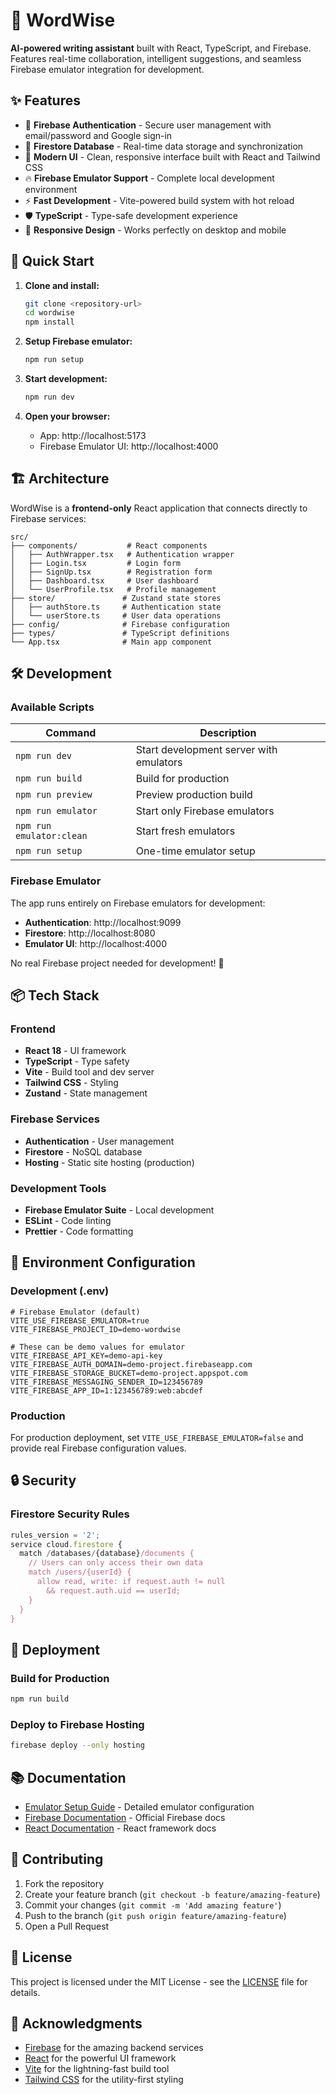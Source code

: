 # 📝 WordWise

**AI-powered writing assistant** built with React, TypeScript, and Firebase. Features real-time collaboration, intelligent suggestions, and seamless Firebase emulator integration for development.

## ✨ Features

- 🔐 **Firebase Authentication** - Secure user management with email/password and Google sign-in
- 💾 **Firestore Database** - Real-time data storage and synchronization
- 🎨 **Modern UI** - Clean, responsive interface built with React and Tailwind CSS
- 🔥 **Firebase Emulator Support** - Complete local development environment
- ⚡ **Fast Development** - Vite-powered build system with hot reload
- 🛡️ **TypeScript** - Type-safe development experience
- 📱 **Responsive Design** - Works perfectly on desktop and mobile

## 🚀 Quick Start

1. **Clone and install:**
   ```bash
   git clone <repository-url>
   cd wordwise
   npm install
   ```

2. **Setup Firebase emulator:**
   ```bash
   npm run setup
   ```

3. **Start development:**
   ```bash
   npm run dev
   ```

4. **Open your browser:**
   - App: http://localhost:5173
   - Firebase Emulator UI: http://localhost:4000

## 🏗️ Architecture

WordWise is a **frontend-only** React application that connects directly to Firebase services:

```
src/
├── components/           # React components
│   ├── AuthWrapper.tsx   # Authentication wrapper
│   ├── Login.tsx         # Login form
│   ├── SignUp.tsx        # Registration form
│   ├── Dashboard.tsx     # User dashboard
│   └── UserProfile.tsx   # Profile management
├── store/               # Zustand state stores
│   ├── authStore.ts     # Authentication state
│   └── userStore.ts     # User data operations
├── config/              # Firebase configuration
├── types/               # TypeScript definitions
└── App.tsx              # Main app component
```

## 🛠️ Development

### Available Scripts

| Command | Description |
|---------|-------------|
| `npm run dev` | Start development server with emulators |
| `npm run build` | Build for production |
| `npm run preview` | Preview production build |
| `npm run emulator` | Start only Firebase emulators |
| `npm run emulator:clean` | Start fresh emulators |
| `npm run setup` | One-time emulator setup |

### Firebase Emulator

The app runs entirely on Firebase emulators for development:

- **Authentication**: http://localhost:9099
- **Firestore**: http://localhost:8080  
- **Emulator UI**: http://localhost:4000

No real Firebase project needed for development! 🎉

## 📦 Tech Stack

### Frontend
- **React 18** - UI framework
- **TypeScript** - Type safety
- **Vite** - Build tool and dev server
- **Tailwind CSS** - Styling
- **Zustand** - State management

### Firebase Services
- **Authentication** - User management
- **Firestore** - NoSQL database
- **Hosting** - Static site hosting (production)

### Development Tools
- **Firebase Emulator Suite** - Local development
- **ESLint** - Code linting
- **Prettier** - Code formatting

## 🔐 Environment Configuration

### Development (.env)
```env
# Firebase Emulator (default)
VITE_USE_FIREBASE_EMULATOR=true
VITE_FIREBASE_PROJECT_ID=demo-wordwise

# These can be demo values for emulator
VITE_FIREBASE_API_KEY=demo-api-key
VITE_FIREBASE_AUTH_DOMAIN=demo-project.firebaseapp.com
VITE_FIREBASE_STORAGE_BUCKET=demo-project.appspot.com
VITE_FIREBASE_MESSAGING_SENDER_ID=123456789
VITE_FIREBASE_APP_ID=1:123456789:web:abcdef
```

### Production
For production deployment, set `VITE_USE_FIREBASE_EMULATOR=false` and provide real Firebase configuration values.

## 🔒 Security

### Firestore Security Rules
```javascript
rules_version = '2';
service cloud.firestore {
  match /databases/{database}/documents {
    // Users can only access their own data
    match /users/{userId} {
      allow read, write: if request.auth != null 
        && request.auth.uid == userId;
    }
  }
}
```

## 🚀 Deployment

### Build for Production
```bash
npm run build
```

### Deploy to Firebase Hosting
```bash
firebase deploy --only hosting
```

## 📚 Documentation

- [Emulator Setup Guide](EMULATOR_SETUP.md) - Detailed emulator configuration
- [Firebase Documentation](https://firebase.google.com/docs) - Official Firebase docs
- [React Documentation](https://react.dev) - React framework docs

## 🤝 Contributing

1. Fork the repository
2. Create your feature branch (`git checkout -b feature/amazing-feature`)
3. Commit your changes (`git commit -m 'Add amazing feature'`)
4. Push to the branch (`git push origin feature/amazing-feature`)
5. Open a Pull Request

## 📄 License

This project is licensed under the MIT License - see the [LICENSE](LICENSE) file for details.

## 🙏 Acknowledgments

- [Firebase](https://firebase.google.com) for the amazing backend services
- [React](https://react.dev) for the powerful UI framework
- [Vite](https://vitejs.dev) for the lightning-fast build tool
- [Tailwind CSS](https://tailwindcss.com) for the utility-first styling
